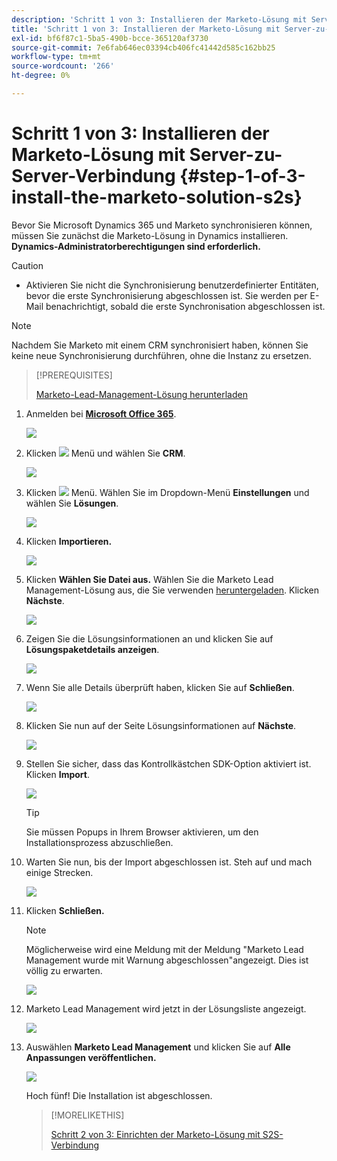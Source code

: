 ```yaml
---
description: 'Schritt 1 von 3: Installieren der Marketo-Lösung mit Server-zu-Server-Verbindung - Marketo Docs - Produktdokumentation'
title: 'Schritt 1 von 3: Installieren der Marketo-Lösung mit Server-zu-Server-Verbindung'
exl-id: bf6f87c1-5ba5-490b-bcce-365120af3730
source-git-commit: 7e6fab646ec03394cb406fc41442d585c162bb25
workflow-type: tm+mt
source-wordcount: '266'
ht-degree: 0%

---
```


# Schritt 1 von 3: Installieren der Marketo-Lösung mit Server-zu-Server-Verbindung {#step-1-of-3-install-the-marketo-solution-s2s}

Bevor Sie Microsoft Dynamics 365 und Marketo synchronisieren können, müssen Sie zunächst die Marketo-Lösung in Dynamics installieren. **Dynamics-Administratorberechtigungen sind erforderlich.**

>[!CAUTION]
>
>* Aktivieren Sie nicht die Synchronisierung benutzerdefinierter Entitäten, bevor die erste Synchronisierung abgeschlossen ist. Sie werden per E-Mail benachrichtigt, sobald die erste Synchronisation abgeschlossen ist.


>[!NOTE]
>
>Nachdem Sie Marketo mit einem CRM synchronisiert haben, können Sie keine neue Synchronisierung durchführen, ohne die Instanz zu ersetzen.

>[!PREREQUISITES]
>
>[Marketo-Lead-Management-Lösung herunterladen](/help/marketo/product-docs/crm-sync/microsoft-dynamics-sync/sync-setup/download-the-marketo-lead-management-solution.md)

1. Anmelden bei **[Microsoft Office 365](https://login.microsoftonline.com/)**.

   ![](assets/image2015-3-16-15-3a58-3a55.png)

1. Klicken ![](assets/image2015-3-16-16-3a1-3a13.png) Menü und wählen Sie **CRM**.

   ![](assets/image2015-3-16-16-3a0-3a10.png)

1. Klicken ![](assets/image2015-5-13-10-3a5-3a8.png) Menü. Wählen Sie im Dropdown-Menü **Einstellungen** und wählen Sie **Lösungen**.

   ![](assets/image2015-5-13-10-3a4-3a1.png)

1. Klicken **Importieren.**

   ![](assets/image2015-3-19-8-3a34-3a8.png)

1. Klicken **Wählen Sie Datei aus.** Wählen Sie die Marketo Lead Management-Lösung aus, die Sie verwenden [heruntergeladen](/help/marketo/product-docs/crm-sync/microsoft-dynamics-sync/sync-setup/download-the-marketo-lead-management-solution.md). Klicken **Nächste**.

   ![](assets/image2015-10-9-14-3a44-3a14.png)

1. Zeigen Sie die Lösungsinformationen an und klicken Sie auf **Lösungspaketdetails anzeigen**.

   ![](assets/image2015-10-9-15-3a4-3a16.png)

1. Wenn Sie alle Details überprüft haben, klicken Sie auf **Schließen**.

   ![](assets/image2015-10-9-14-3a57-3a3.png)

1. Klicken Sie nun auf der Seite Lösungsinformationen auf **Nächste**.

   ![](assets/image2015-10-9-14-3a59-3a24.png)

1. Stellen Sie sicher, dass das Kontrollkästchen SDK-Option aktiviert ist. Klicken **Import**.

   ![](assets/image2015-10-9-15-3a7-3a12.png)

   >[!TIP]
   >
   >Sie müssen Popups in Ihrem Browser aktivieren, um den Installationsprozess abzuschließen.

1. Warten Sie nun, bis der Import abgeschlossen ist. Steh auf und mach einige Strecken.

   ![](assets/image2015-3-11-11-3a34-3a9.png)

1. Klicken **Schließen.**

   >[!NOTE]
   >
   >Möglicherweise wird eine Meldung mit der Meldung &quot;Marketo Lead Management wurde mit Warnung abgeschlossen&quot;angezeigt. Dies ist völlig zu erwarten.

   ![](assets/image2015-3-13-9-3a54-3a39.png)

1. Marketo Lead Management wird jetzt in der Lösungsliste angezeigt.

   ![](assets/image2015-3-19-8-3a40-3a38.png)

1. Auswählen **Marketo Lead Management** und klicken Sie auf **Alle Anpassungen veröffentlichen.**

   ![](assets/image2015-3-19-8-3a41-3a21.png)

   Hoch fünf! Die Installation ist abgeschlossen.

   >[!MORELIKETHIS]
   >
   >[Schritt 2 von 3: Einrichten der Marketo-Lösung mit S2S-Verbindung](/help/marketo/product-docs/crm-sync/microsoft-dynamics-sync/sync-setup/microsoft-dynamics-365-with-s2s-connection/step-2-of-3-set-up.md)
